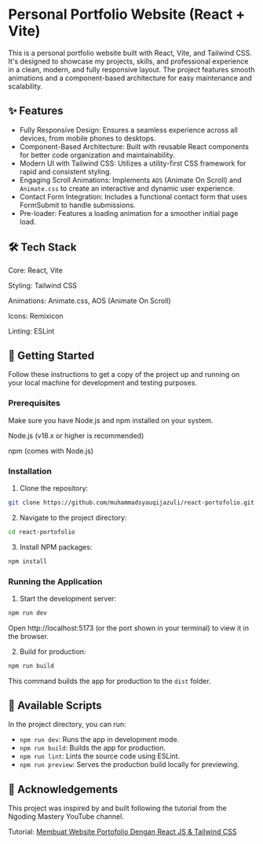 # Personal Portfolio Website (React + Vite)
This is a personal portfolio website built with React, Vite, and Tailwind CSS. It's designed to showcase my projects, skills, and professional experience in a clean, modern, and fully responsive layout. The project features smooth animations and a component-based architecture for easy maintenance and scalability.

## ✨ Features
- Fully Responsive Design: Ensures a seamless experience across all devices, from mobile phones to desktops.
- Component-Based Architecture: Built with reusable React components for better code organization and maintainability.
- Modern UI with Tailwind CSS: Utilizes a utility-first CSS framework for rapid and consistent styling.
- Engaging Scroll Animations: Implements `AOS` (Animate On Scroll) and `Animate.css` to create an interactive and dynamic user experience.
- Contact Form Integration: Includes a functional contact form that uses FormSubmit to handle submissions.
- Pre-loader: Features a loading animation for a smoother initial page load.

## 🛠️ Tech Stack
Core: React, Vite

Styling: Tailwind CSS

Animations: Animate.css, AOS (Animate On Scroll)

Icons: Remixicon

Linting: ESLint

## 🚀 Getting Started
Follow these instructions to get a copy of the project up and running on your local machine for development and testing purposes.

### Prerequisites
Make sure you have Node.js and npm installed on your system.

Node.js (v18.x or higher is recommended)

npm (comes with Node.js)

### Installation
1. Clone the repository:
```bash
git clone https://github.com/muhammadsyauqijazuli/react-portofolio.git
```

2. Navigate to the project directory:
```bash
cd react-portofolio
```

3. Install NPM packages:
```bash
npm install
```

### Running the Application
1. Start the development server:
```bash
npm run dev
```
Open http://localhost:5173 (or the port shown in your terminal) to view it in the browser.

2. Build for production:
```bash
npm run build
```
This command builds the app for production to the `dist` folder.

## 📜 Available Scripts
In the project directory, you can run:
- `npm run dev`: Runs the app in development mode.
- `npm run build`: Builds the app for production.
- `npm run lint`: Lints the source code using ESLint.
- `npm run preview`: Serves the production build locally for previewing.

## 🙏 Acknowledgements
This project was inspired by and built following the tutorial from the Ngoding Mastery YouTube channel.

Tutorial: <a href="https://www.youtube.com/watch?v=C_59FfN7TGo" target="blank">Membuat Website Portofolio Dengan React JS & Tailwind CSS</a> 
